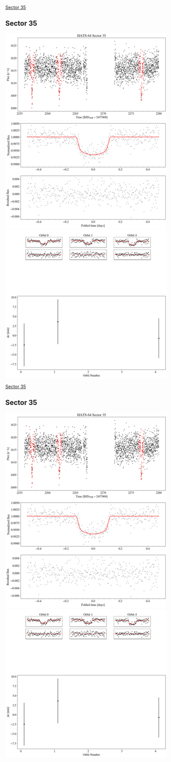 [Sector 35](#sector35)

<a name = "sector35"></a>
## Sector 35
![alt text](/tt/HATS-64_Sector_35/HATS-64_Sector_35_a_TimeSeries.png)
![alt text](/tt/HATS-64_Sector_35/HATS-64_Sector_35_b_FoldedLightCurve.png)
![alt text](/tt/HATS-64_Sector_35/HATS-64_Sector_35_b_IndividualTransitsWithFit.png)
![alt text](/tt/HATS-64_Sector_35/HATS-64_Sector_35_c_TimingResiduals.png)

[Sector 35](#sector35)

<a name = "sector35"></a>
## Sector 35
![alt text](/tt/HATS-64_Sector_35/HATS-64_Sector_35_a_TimeSeries.png)
![alt text](/tt/HATS-64_Sector_35/HATS-64_Sector_35_b_FoldedLightCurve.png)
![alt text](/tt/HATS-64_Sector_35/HATS-64_Sector_35_b_IndividualTransitsWithFit.png)
![alt text](/tt/HATS-64_Sector_35/HATS-64_Sector_35_c_TimingResiduals.png)

